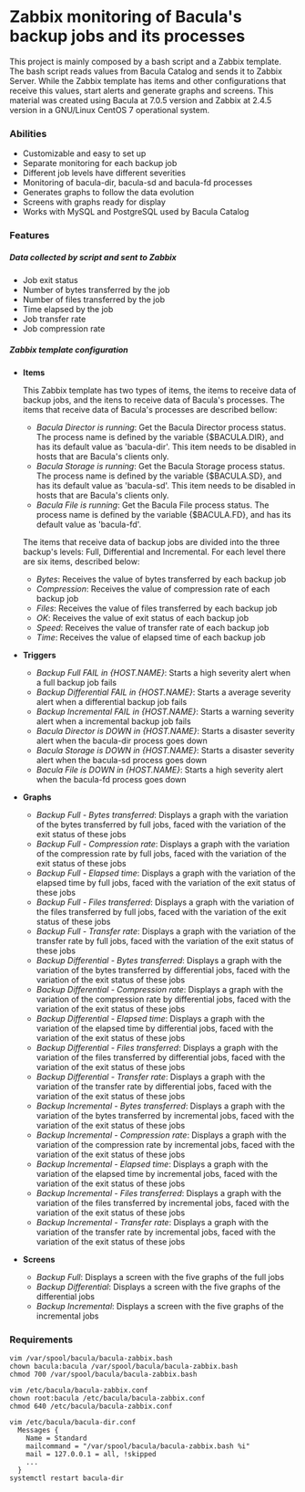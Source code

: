 # Zabbix monitoring of Bacula's backup jobs and its processes

This project is mainly composed by a bash script and a Zabbix template. The bash script reads values from Bacula Catalog and sends it to Zabbix Server. While the Zabbix template has items and other configurations that receive this values, start alerts and generate graphs and screens. This material was created using Bacula at 7.0.5 version and Zabbix at 2.4.5 version in a GNU/Linux CentOS 7 operational system.

### Abilities

- Customizable and easy to set up
- Separate monitoring for each backup job
- Different job levels have different severities
- Monitoring of bacula-dir, bacula-sd and bacula-fd processes
- Generates graphs to follow the data evolution
- Screens with graphs ready for display
- Works with MySQL and PostgreSQL used by Bacula Catalog

### Features

##### Data collected by script and sent to Zabbix

- Job exit status
- Number of bytes transferred by the job
- Number of files transferred by the job
- Time elapsed by the job
- Job transfer rate
- Job compression rate

##### Zabbix template configuration

- **Items**

  This Zabbix template has two types of items, the items to receive data of backup jobs, and the itens to receive data of Bacula's processes. The items that receive data of Bacula's processes are described bellow:
  
  - *Bacula Director is running*: Get the Bacula Director process status. The process name is defined by the variable {$BACULA.DIR}, and has its default value as 'bacula-dir'. This item needs to be disabled in hosts that are Bacula's clients only.
  - *Bacula Storage is running*: Get the Bacula Storage process status. The process name is defined by the variable {$BACULA.SD}, and has its default value as 'bacula-sd'. This item needs to be disabled in hosts that are Bacula's clients only.
  - *Bacula File is running*: Get the Bacula File process status. The process name is defined by the variable {$BACULA.FD}, and has its default value as 'bacula-fd'.

  The items that receive data of backup jobs are divided into the three backup's levels: Full, Differential and Incremental. For each level there are six items, described below:

  - *Bytes*: Receives the value of bytes transferred by each backup job
  - *Compression*: Receives the value of compression rate of each backup job
  - *Files*: Receives the value of files transferred by each backup job
  - *OK*: Receives the value of exit status of each backup job
  - *Speed*: Receives the value of transfer rate of each backup job
  - *Time*: Receives the value of elapsed time of each backup job

- **Triggers**

  - *Backup Full FAIL in {HOST.NAME}*: Starts a high severity alert when a full backup job fails
  - *Backup Differential FAIL in {HOST.NAME}*: Starts a average severity alert when a differential backup job fails
  - *Backup Incremental FAIL in {HOST.NAME}*: Starts a warning severity alert when a incremental backup job fails
  - *Bacula Director is DOWN in {HOST.NAME}*: Starts a disaster severity alert when the bacula-dir process goes down
  - *Bacula Storage is DOWN in {HOST.NAME}*: Starts a disaster severity alert when the bacula-sd process goes down
  - *Bacula File is DOWN in {HOST.NAME}*: Starts a high severity alert when the bacula-fd process goes down

- **Graphs**

  - *Backup Full - Bytes transferred*: Displays a graph with the variation of the bytes transferred by full jobs, faced with the variation of the exit status of these jobs
  - *Backup Full - Compression rate*: Displays a graph with the variation of the compression rate by full jobs, faced with the variation of the exit status of these jobs
  - *Backup Full - Elapsed time*: Displays a graph with the variation of the elapsed time by full jobs, faced with the variation of the exit status of these jobs
  - *Backup Full - Files transferred*: Displays a graph with the variation of the files transferred by full jobs, faced with the variation of the exit status of these jobs
  - *Backup Full - Transfer rate*: Displays a graph with the variation of the transfer rate by full jobs, faced with the variation of the exit status of these jobs
  - *Backup Differential - Bytes transferred*: Displays a graph with the variation of the bytes transferred by differential jobs, faced with the variation of the exit status of these jobs
  - *Backup Differential - Compression rate*: Displays a graph with the variation of the compression rate by differential jobs, faced with the variation of the exit status of these jobs
  - *Backup Differential - Elapsed time*: Displays a graph with the variation of the elapsed time by differential jobs, faced with the variation of the exit status of these jobs
  - *Backup Differential - Files transferred*: Displays a graph with the variation of the files transferred by differential jobs, faced with the variation of the exit status of these jobs
  - *Backup Differential - Transfer rate*: Displays a graph with the variation of the transfer rate by differential jobs, faced with the variation of the exit status of these jobs
  - *Backup Incremental - Bytes transferred*: Displays a graph with the variation of the bytes transferred by incremental jobs, faced with the variation of the exit status of these jobs
  - *Backup Incremental - Compression rate*: Displays a graph with the variation of the compression rate by incremental jobs, faced with the variation of the exit status of these jobs
  - *Backup Incremental - Elapsed time*: Displays a graph with the variation of the elapsed time by incremental jobs, faced with the variation of the exit status of these jobs
  - *Backup Incremental - Files transferred*: Displays a graph with the variation of the files transferred by incremental jobs, faced with the variation of the exit status of these jobs
  - *Backup Incremental - Transfer rate*: Displays a graph with the variation of the transfer rate by incremental jobs, faced with the variation of the exit status of these jobs

- **Screens**

  - *Backup Full*: Displays a screen with the five graphs of the full jobs
  - *Backup Differential*: Displays a screen with the five graphs of the differential jobs
  - *Backup Incremental*: Displays a screen with the five graphs of the incremental jobs

### Requirements

```
vim /var/spool/bacula/bacula-zabbix.bash
chown bacula:bacula /var/spool/bacula/bacula-zabbix.bash
chmod 700 /var/spool/bacula/bacula-zabbix.bash
```

```
vim /etc/bacula/bacula-zabbix.conf
chown root:bacula /etc/bacula/bacula-zabbix.conf
chmod 640 /etc/bacula/bacula-zabbix.conf
```

```
vim /etc/bacula/bacula-dir.conf
  Messages {
    Name = Standard
    mailcommand = "/var/spool/bacula/bacula-zabbix.bash %i"
    mail = 127.0.0.1 = all, !skipped
    ...
  }
systemctl restart bacula-dir
```
